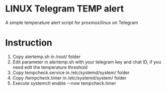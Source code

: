# LINUX Telegram TEMP alert
A simple temperature alert script for proxmox/linux on Telegram

# Instruction

1. Copy alertemp.sh in /root/ folder
2. Edit parameter in alertemp.sh with your telegram key and chat ID, if you need edit the temperature threshold
3. Copy tempcheck.service in /etc/systemd/system/ folder
4. Copy /tempcheck.timer in /etc/systemd/system/ folder
5. Execute systemctl enable --now tempcheck.timer
